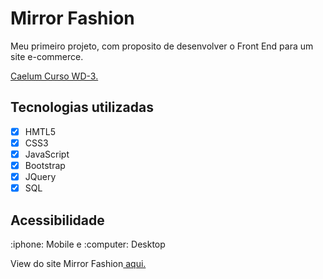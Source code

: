 <h1>Mirror Fashion</h1>
<p>Meu primeiro projeto, com proposito de desenvolver o Front End para um site e-commerce.</p>
<a href="https://www.caelum.com.br/curso-html-css-javascript?id=8794"> Caelum Curso WD-3.</a>
<h2>Tecnologias utilizadas</h2>
<p>

- [x] HMTL5
- [x] CSS3
- [x] JavaScript
- [x] Bootstrap 
- [x] JQuery
- [x] SQL

</p>
<h2>Acessibilidade</h2>
<p>:iphone: Mobile e :computer: Desktop</p> 
<p>View do site Mirror Fashion<a href="https://fariasmateuss.github.io/mirror_fashion/index"> aqui.</a></p>